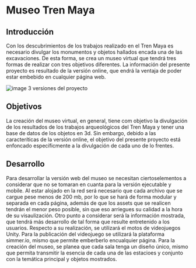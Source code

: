 # Museo Tren Maya
## Introducción
Con los descubrimientos de los trabajos realizado en el Tren Maya es necesario divulgar los monumentos y objetos hallados encada una de las excavaciones. De esta forma, se crea un museo virtual que tendrá tres formas de realizar con tres objetivos diferentes. La información del presente proyecto es resultado de la versión online, que endrá la ventaja de poder estar embebido en cualquier página web. 

![image](https://github.com/leartoler/MuseoTrenMaya/assets/20194821/d20def99-496d-4c14-b9c3-3e4fed5fbca6)
3 versiones del proyecto

## Objetivos
La creación del museo virtual, en general, tiene com objetivo la divulgación de los resultados de los trabajos arqueológicos del Tren Maya y tener una base de datos de los objetos en 3d. Sin embargo, debido a las caracteríticas de la versión online, el objetivo del presente proyecto está enfoncado específicmente a la divulgación de cada uno de lo frentes. 

## Desarrollo
Para desarrollar la versión web del museo se necesitan ciertoselementos a considerar que no se tomaran en cuanta para la versión ejecutable y mobile. Al estar alojado en la red será necesario que cada archivo que se cargue  pese menos de 200 mb, por lo que se hará de forma modular y separada en cada página, además de que los assets que se realicen tendrán el menor peso posible, sin que eso arriegues su calidad a la hora de su visaulización. 
    Otro punto a considerar será la información mostrada, que tendrá más desarrollo de tal forma que resulte entretenido a los usuarios. 
    Respecto a su realización, se utilizará el motos de videojuegos Unity. Para la publicación del videojuego se utilizará la plataforma simmer.io, mismo que permite emberberlo encualquier página.
    Para la creación del museo, se planea que cada sala tenga un diseño único, mismo que permita transmitir la esencia de cada una de las estacioes y conjunto con la temática principal y objetos mostrados. 


